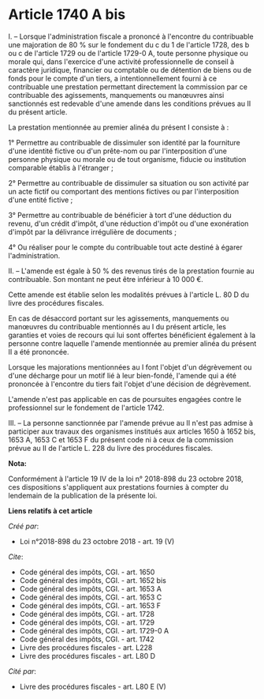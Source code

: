 # Article 1740 A bis

I. – Lorsque l'administration fiscale a prononcé à l'encontre du contribuable une majoration de 80 % sur le fondement du c du
1 de l'article 1728, des b ou c de l'article 1729 ou de l'article 1729-0 A, toute personne physique ou morale qui, dans
l'exercice d'une activité professionnelle de conseil à caractère juridique, financier ou comptable ou de détention de biens
ou de fonds pour le compte d'un tiers, a intentionnellement fourni à ce contribuable une prestation permettant directement la
commission par ce contribuable des agissements, manquements ou manœuvres ainsi sanctionnés est redevable d'une amende dans
les conditions prévues au II du présent article. 

La prestation mentionnée au premier alinéa du présent I consiste à : 

1° Permettre au contribuable de dissimuler son identité par la fourniture d'une identité fictive ou d'un prête-nom ou par
l'interposition d'une personne physique ou morale ou de tout organisme, fiducie ou institution comparable établis à
l'étranger ; 

2° Permettre au contribuable de dissimuler sa situation ou son activité par un acte fictif ou comportant des mentions
fictives ou par l'interposition d'une entité fictive ; 

3° Permettre au contribuable de bénéficier à tort d'une déduction du revenu, d'un crédit d'impôt, d'une réduction d'impôt ou
d'une exonération d'impôt par la délivrance irrégulière de documents ; 

4° Ou réaliser pour le compte du contribuable tout acte destiné à égarer l'administration. 

II. – L'amende est égale à 50 % des revenus tirés de la prestation fournie au contribuable. Son montant ne peut être
inférieur à 10 000 €. 

Cette amende est établie selon les modalités prévues à l'article L. 80 D du livre des procédures fiscales. 

En cas de désaccord portant sur les agissements, manquements ou manœuvres du contribuable mentionnés au I du présent article,
les garanties et voies de recours qui lui sont offertes bénéficient également à la personne contre laquelle l'amende
mentionnée au premier alinéa du présent II a été prononcée. 

Lorsque les majorations mentionnées au I font l'objet d'un dégrèvement ou d'une décharge pour un motif lié à leur bien-fondé,
l'amende qui a été prononcée à l'encontre du tiers fait l'objet d'une décision de dégrèvement. 

L'amende n'est pas applicable en cas de poursuites engagées contre le professionnel sur le fondement de l'article 1742. 

III. – La personne sanctionnée par l'amende prévue au II n'est pas admise à participer aux travaux des organismes institués
aux articles 1650 à 1652 bis, 1653 A, 1653 C et 1653 F du présent code ni à ceux de la commission prévue au II de l'article
L. 228 du livre des procédures fiscales.

**Nota:**

Conformément à l'article 19 IV de la loi n° 2018-898 du 23 octobre 2018, ces dispositions s'appliquent aux prestations
fournies à compter du lendemain de la publication de la présente loi.

**Liens relatifs à cet article**

_Créé par_:

  - Loi n°2018-898 du 23 octobre 2018 - art. 19 (V)

_Cite_:

  - Code général des impôts, CGI. - art. 1650
  - Code général des impôts, CGI. - art. 1652 bis
  - Code général des impôts, CGI. - art. 1653 A
  - Code général des impôts, CGI. - art. 1653 C
  - Code général des impôts, CGI. - art. 1653 F
  - Code général des impôts, CGI. - art. 1728
  - Code général des impôts, CGI. - art. 1729
  - Code général des impôts, CGI. - art. 1729-0 A
  - Code général des impôts, CGI. - art. 1742
  - Livre des procédures fiscales - art. L228
  - Livre des procédures fiscales - art. L80 D

_Cité par_:

  - Livre des procédures fiscales - art. L80 E (V)
